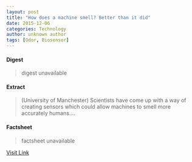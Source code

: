 ```yaml
---
layout: post
title: "How does a machine smell? Better than it did"
date: 2015-12-06
categories: Technology
author: unknown author
tags: [Odor, Biosensor]
---
```



#### Digest
>digest unavailable

#### Extract
>(University of Manchester) Scientists have come up with a way of creating sensors which could allow machines to smell more accurately humans....

#### Factsheet
>factsheet unavailable

[Visit Link](http://www.eurekalert.org/pub_releases/2015-01/uom-hda011515.php)


